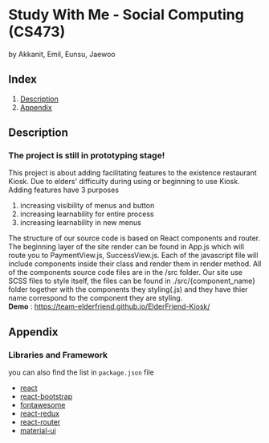 # **Study With Me** - Social Computing (CS473)
by Akkanit, Emil, Eunsu, Jaewoo


## **Index**
1. [Description](#description)
5. [Appendix](#Appendix)

## **Description**
### The project is still in prototyping stage!
This project is about adding facilitating features to the existence restaurant Kiosk. Due to elders' difficulty during using or beginning to use Kiosk. Adding features have 3 purposes 
1. increasing visibility of menus and button 
2. increasing learnability for entire process
3. increasing learnability in new menus

The structure of our source code is based on React components and router. The beginning layer of the site render can be found in App.js which will route you to PaymentView.js, SuccessView.js. Each of the javascript file will include components inside their class and render them in render method. All of the components source code files are in the /src folder. Our site use SCSS files to style itself, the files can be found in ./src/{component_name} folder together with the components they styling(.js) and they have thier name correspond to the component they are styling.  
**Demo** : https://team-elderfriend.github.io/ElderFriend-Kiosk/

## **Appendix**

### Libraries and Framework
you can also find the list in `package.json` file
- [react](https://reactjs.org)
- [react-bootstrap](https://react-bootstrap.netlify.com)
- [fontawesome](https://fontawesome.com)
- [react-redux](https://react-redux.js.org)
- [react-router](https://reacttraining.com/react-router/core/guides/philosophy)
- [material-ui](https://material-ui.com)